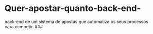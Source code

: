 # Quer-apostar-quanto-back-end-
back-end de um sistema de apostas que automatiza os seus processos para competir.  ###
